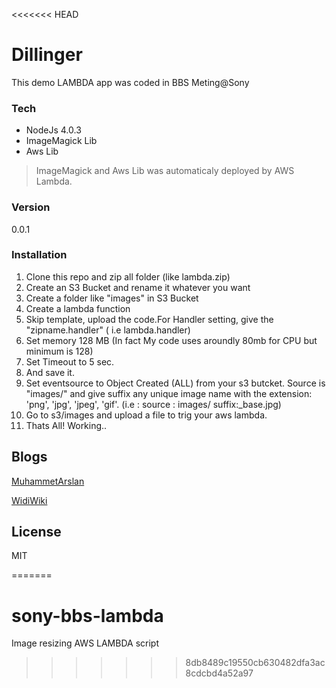 <<<<<<< HEAD
# Dillinger

This demo LAMBDA app was coded in BBS Meting@Sony

### Tech
- NodeJs 4.0.3
- ImageMagick Lib
- Aws Lib

> ImageMagick and Aws Lib was automaticaly deployed by AWS Lambda.

### Version
0.0.1

### Installation

1. Clone this repo and zip all folder (like lambda.zip)
2. Create an S3 Bucket and rename it whatever you want
1. Create a folder like "images" in S3 Bucket
2. Create a lambda function
3. Skip template, upload the code.For Handler setting, give the  "zipname.handler" ( i.e lambda.handler)
4. Set memory 128 MB (In fact My code uses aroundly 80mb for CPU but minimum is 128)
5. Set Timeout to 5 sec.
6. And save it.
7. Set eventsource to Object Created (ALL) from your s3 butcket. Source is "images/" and give suffix any unique image name with the extension: 'png', 'jpg', 'jpeg', 'gif'. (i.e : source : images/ suffix:_base.jpg)
8. Go to s3/images and upload a file to trig your aws lambda.
9. Thats All! Working..

## Blogs

[MuhammetArslan](http://muhammetarslan.com.tr)

[WidiWiki](http://widiwiki.com)

License
----

MIT


=======
# sony-bbs-lambda
Image resizing AWS LAMBDA script
>>>>>>> 8db8489c19550cb630482dfa3ac8cdcbd4a52a97
